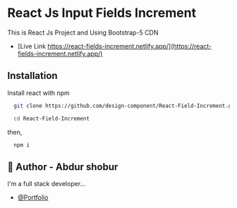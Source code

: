 # React Js Input Fields Increment

This is React Js Project and Using Bootstrap-5 CDN

- [Live Link https://react-fields-increment.netlify.app/](https://react-fields-increment.netlify.app/)

## Installation

Install react with npm

```bash
  git clone https://github.com/design-component/React-Field-Increment.git
```

```bash
  cd React-Field-Increment
```

then,

```bash
  npm i
```

## 🚀 Author - Abdur shobur

I'm a full stack developer...

- [@Portfolio](https://abdur-shobur-portfolio.web.app/)

